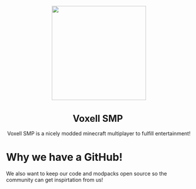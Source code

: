 <p align="center">
  <a href="https://voxell.net"><img src="https://images-ext-2.discordapp.net/external/JocnAbAanwAYaiBkHOM2WkMLW8nXwWXJ5xye2-lf9_o/https/voxell.net/uploads/logos/161633141f3fd2_gojiefqhlkpnm.png?width=450&height=450" width="256"></a>
</p>

<div align="center">
  <h1 style="font-size: 25px;">Voxell SMP&nbsp;</h1>

Voxell SMP is a nicely modded minecraft multiplayer to fulfill entertainment! 
</div>

# Why we have a GitHub!
We also want to keep our code and modpacks open source so the community can get inspirtation from us!